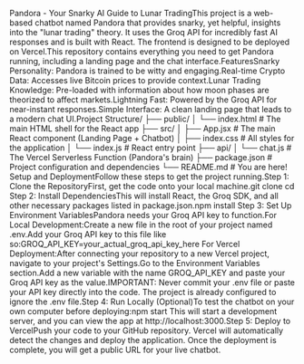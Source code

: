 Pandora - Your Snarky AI Guide to Lunar TradingThis project is a web-based chatbot named Pandora that provides snarky, yet helpful, insights into the "lunar trading" theory. It uses the Groq API for incredibly fast AI responses and is built with React. The frontend is designed to be deployed on Vercel.This repository contains everything you need to get Pandora running, including a landing page and the chat interface.FeaturesSnarky Personality: Pandora is trained to be witty and engaging.Real-time Crypto Data: Accesses live Bitcoin prices to provide context.Lunar Trading Knowledge: Pre-loaded with information about how moon phases are theorized to affect markets.Lightning Fast: Powered by the Groq API for near-instant responses.Simple Interface: A clean landing page that leads to a modern chat UI.Project Structure/
├── public/
│   └── index.html      # The main HTML shell for the React app
├── src/
│   ├── App.jsx         # The main React component (Landing Page + Chatbot)
│   ├── index.css       # All styles for the application
│   └── index.js        # React entry point
├── api/
│   └── chat.js         # The Vercel Serverless Function (Pandora's brain)
├── package.json        # Project configuration and dependencies
└── README.md           # You are here!
Setup and DeploymentFollow these steps to get the project running.Step 1: Clone the RepositoryFirst, get the code onto your local machine.git clone <your-repository-url>
cd <your-repository-name>
Step 2: Install DependenciesThis will install React, the Groq SDK, and all other necessary packages listed in package.json.npm install
Step 3: Set Up Environment VariablesPandora needs your Groq API key to function.For Local Development:Create a new file in the root of your project named .env.Add your Groq API key to this file like so:GROQ_API_KEY=your_actual_groq_api_key_here
For Vercel Deployment:After connecting your repository to a new Vercel project, navigate to your project's Settings.Go to the Environment Variables section.Add a new variable with the name GROQ_API_KEY and paste your Groq API key as the value.IMPORTANT: Never commit your .env file or paste your API key directly into the code. The project is already configured to ignore the .env file.Step 4: Run Locally (Optional)To test the chatbot on your own computer before deploying:npm start
This will start a development server, and you can view the app at http://localhost:3000.Step 5: Deploy to VercelPush your code to your GitHub repository. Vercel will automatically detect the changes and deploy the application. Once the deployment is complete, you will get a public URL for your live chatbot.
